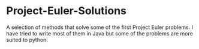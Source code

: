 Project-Euler-Solutions
=======================

A selection of methods that solve some of the first Project Euler problems.
I have tried to write most of them in Java but some of the problems are more suited to python.
